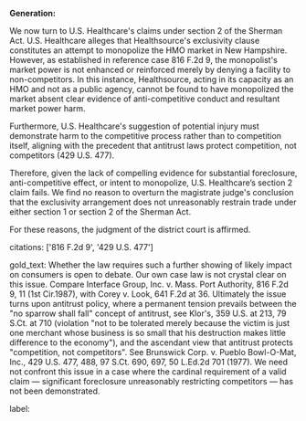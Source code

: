 **Generation:**

We now turn to U.S. Healthcare's claims under section 2 of the Sherman Act. U.S. Healthcare alleges that Healthsource's exclusivity clause constitutes an attempt to monopolize the HMO market in New Hampshire. However, as established in reference case 816 F.2d 9, the monopolist's market power is not enhanced or reinforced merely by denying a facility to non-competitors. In this instance, Healthsource, acting in its capacity as an HMO and not as a public agency, cannot be found to have monopolized the market absent clear evidence of anti-competitive conduct and resultant market power harm. 

Furthermore, U.S. Healthcare's suggestion of potential injury must demonstrate harm to the competitive process rather than to competition itself, aligning with the precedent that antitrust laws protect competition, not competitors (429 U.S. 477).

Therefore, given the lack of compelling evidence for substantial foreclosure, anti-competitive effect, or intent to monopolize, U.S. Healthcare’s section 2 claim fails. We find no reason to overturn the magistrate judge's conclusion that the exclusivity arrangement does not unreasonably restrain trade under either section 1 or section 2 of the Sherman Act.

For these reasons, the judgment of the district court is affirmed.

citations: ['816 F.2d 9', '429 U.S. 477']

gold_text: Whether the law requires such a further showing of likely impact on consumers is open to debate. Our own case law is not crystal clear on this issue. Compare Interface Group, Inc. v. Mass. Port Authority, 816 F.2d 9, 11 (1st Cir.1987), with Corey v. Look, 641 F.2d at 36. Ultimately the issue turns upon antitrust policy, where a permanent tension prevails between the "no sparrow shall fall" concept of antitrust, see Klor's, 359 U.S. at 213, 79 S.Ct. at 710 (violation "not to be tolerated merely because the victim is just one merchant whose business is so small that his destruction makes little difference to the economy"), and the ascendant view that antitrust protects "competition, not competitors". See Brunswick Corp. v. Pueblo Bowl-O-Mat, Inc., 429 U.S. 477, 488, 97 S.Ct. 690, 697, 50 L.Ed.2d 701 (1977). We need not confront this issue in a case where the cardinal requirement of a valid claim — significant foreclosure unreasonably restricting competitors — has not been demonstrated.

label: 